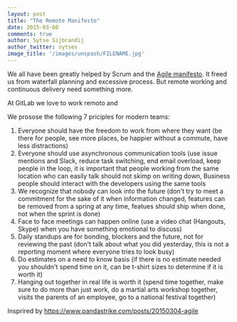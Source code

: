 ```yaml
---
layout: post
title: "The Remote Manifesto"
date: 2015-03-08
comments: true
author: Sytse Sijbrandij
author_twitter: sytses
image_title: '/images/unspash/FILENAME.jpg'
---
```


We all have been greatly helped by Scrum and the [Agile manifesto]().
It freed us from waterfall planning and excessive process.
But remote working and continuous delivery need something more.

<!-- more -->

At GitLab we love to work remoto and 

We prosose the following 7 priciples for modern teams:

1. Everyone should have the freedom to work from where they want (be there for people, see more places, be happier without a commute, have less distractions)
1. Everyone should use asynchronous communication tools (use issue mentions and Slack, reduce task switching, end email overload, keep people in the loop, it is important that people working from the same location who can easily talk should not skimp on writing down, Business people should interact with the developers using the same tools
1. We recognize that nobody can look into the future (don't try to meet a commitment for the sake of it when information changed, features can be removed from a spring at any time, featues should ship when done, not when the sprint is done)
1. Face to face meetings can happen online (use a video chat (Hangouts, Skype) when you have something emotional to discuss)
1. Daily standups are for bonding, blockers and the future, not for reviewing the past (don't talk about what you did yesterday, this is not a reporting moment where everyone tries to look busy)
1. Do estimates on a need to know basis (if there is no estimate needed you shouldn't spend time on it, can be t-shirt sizes to determine if it is worth it)
1. Hanging out together in real life is worth it (spend time together, make sure to do more than just work, do a martial arts workshop together, visits the parents of an employee, go to a national festival together)

Insprired by https://www.pandastrike.com/posts/20150304-agile